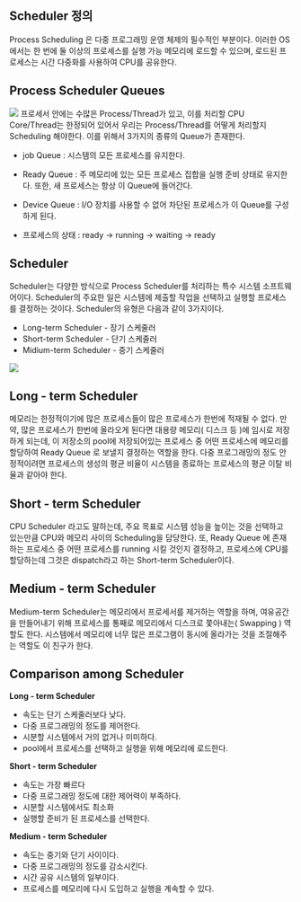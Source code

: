 ## Scheduler 정의
Process Scheduling 은 다중 프로그래밍 운영 체제의 필수적인 부분이다.
이러한 OS에서는 한 번에 둘 이상의 프로세스를 실행 가능 메모리에 로드할 수 있으며, 로드된 프로세스는 시간 다중화를 사용하여 CPU를 공유한다.

## Process Scheduler Queues
![](https://velog.velcdn.com/images/dymnam/post/e382559a-8396-4ab3-9846-6196195c7fff/image.png)
프로세서 안에는 수많은 Process/Thread가 있고, 이를 처리할 CPU Core/Thread는 한정되어 있어서 우리는 Process/Thread를 어떻게 처리할지 Scheduling 해야한다.
이를 위해서 3가지의 종류의 Queue가 존재한다.

- job Queue :
시스템의 모든 프로세스를 유지한다.

- Ready Queue :
주 메모리에 있는 모든 프로세스 집합을 실행 준비 상태로 유지한다. 또한, 새 프로세스는 항상 이 Queue에 들어간다.

- Device Queue :
I/O 장치를 사용할 수 없어 차단된 프로세스가 이 Queue를 구성하게 된다.

- 프로세스의 상태 :
ready -> running -> waiting -> ready

## Scheduler
Scheduler는 다양한 방식으로 Process Scheduler를 처리하는 특수 시스템 소프트웨어이다.
Scheduler의 주요한 일은 시스템에 제출할 작업을 선택하고 실행할 프로세스를 결정하는 것이다. Scheduler의 유형은 다음과 같이 3가지이다.
- Long-term Scheduler - 장기 스케줄러
- Short-term Scheduler - 단기 스케줄러
- Midium-term Scheduler - 중기 스케줄러

![](https://velog.velcdn.com/images/dymnam/post/c4ac63c8-57b4-4a62-9b95-f9ca67a77420/image.png)


## Long - term Scheduler
메모리는 한정적이기에 많은 프로세스들이 많은 프로세스가 한번에 적재될 수 없다.
만약, 많은 프로세스가 한번에 올라오게 된다면 대용량 메모리( 디스크 등 )에 임시로 저장하게 되는데, 이 저장소의 pool에 저장되어있는 프로세스 중 어떤 프로세스에 메모리를 할당하여 Ready Queue 로 보낼지 결정하는 역할을 한다.
<span style=”color:indianred”>다중 프로그래밍의 정도 안정적이려면 프로세스의 생성의 평균 비율이 시스템을 종료하는 프로세스의 평균 이탈 비율과 같아야 한다.</span>

## Short - term Scheduler
CPU Scheduler 라고도 말하는데, 주요 목표로 시스템 성능을 높이는 것을 선택하고 있는만큼 CPU와 메모리 사이의 Scheduling을 담당한다.
또, Ready Queue 에 존재하는 프로세스 중 어떤 프로세스를 running 시킬 것인지 결정하고,  프로세스에 CPU를 할당하는데 그것은 dispatch라고 하는 Short-term Scheduler이다.

## Medium - term Scheduler
Medium-term Scheduler는 메모리에서 프로세서를 제거하는 역할을 하며, 여유공간을 만들어내기 위해 프로세스를 통째로 메모리에서 디스크로 쫓아내는( Swapping ) 역할도 한다.
시스템에서 메모리에 너무 많은 프로그램이 동시에 올라가는 것을 조절해주는 역할도 이 친구가 한다.

## Comparison among Scheduler
**Long - term Scheduler**
- 속도는 단기 스케줄러보다 낮다.
- 다중 프로그래밍의 정도를 제어한다.
- 시분할 시스템에서 거의 없거나 미미하다.
- pool에서 프로세스를 선택하고 실행을 위해 메모리에 로드한다.

**Short - term Scheduler**
- 속도는 가장 빠르다
- 다중 프로그래밍 정도에 대한 제어력이 부족하다.
- 시분할 시스템에서도 최소화
- 실행할 준비가 된 프로세스를 선택한다.

**Medium - term Scheduler**
- 속도는 중기와 단기 사이이다.
- 다중 프로그래밍의 정도를 감소시킨다.
- 시간 공유 시스템의 일부이다.
- 프로세스를 메모리에 다시 도입하고 실행을 계속할 수 있다.
